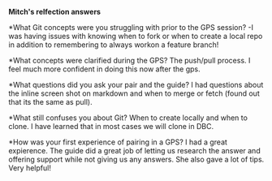 
**Mitch's relfection answers**


*What Git concepts were you struggling with prior to the GPS session?
  -I was having issues with knowing when to fork or when to create a local repo in addition to remembering to always workon a feature branch!

*What concepts were clarified during the GPS?
  The push/pull process. I feel much more confident in doing this now after the gps.

*What questions did you ask your pair and the guide?
  I had questions about the inline screen shot on markdown and when to merge or fetch (found out that its the same as pull).

*What still confuses you about Git?
  When to create locally and when to clone. I have learned that in most cases we will clone in DBC.

*How was your first experience of pairing in a GPS?
  I had a great expierence. The guide did a great job of letting us research the answer and offering support while not giving us any answers. She also gave a lot of tips. Very helpful!